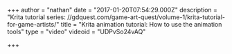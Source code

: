 +++
author = "nathan"
date = "2017-01-20T07:54:29.000Z"
description = "Krita tutorial series: //gdquest.com/game-art-quest/volume-1/krita-tutorial-for-game-artists/"
title = "Krita animation tutorial: How to use the animation tools"
type = "video"
videoid = "UDPvSo24vAQ"

+++

